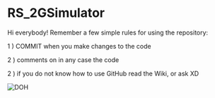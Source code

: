 # RS_2GSimulator

Hi everybody! Remember a few simple rules for using the repository:

1 ) COMMIT when you make changes to the code

2 ) comments on in any case the code

2 ) if you do not know how to use GitHub read the Wiki, or ask XD


![DOH](http://www.myitalianchef.com/wp-content/uploads/2015/07/homer-simpson.jpg)
